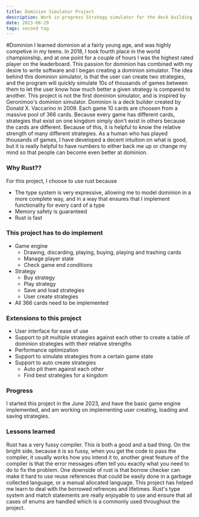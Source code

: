 ```yaml
---
title: Dominion Simulator Project
description: Work in progress Strategy simulator for the deck building game Dominion
date: 2023-08-29
tags: second tag
---
```

#Dominion
I learned dominion at a fairly young age, and was highly competive in my teens. In 2018, I took fourth place in the world championship, and at one point for a couple of hours I was the highest rated player on the leaderboard. This passion for dominion has combined with my desire to write software and I began creating a dominion simulator. 
The idea behind this dominion simulator, is that the user can create two strategies, and the program will quickly simulate 10s of thousands of games between them to let the user know how much better a given strategy is compared to another. This project is not the first dominion simulator, and is inspired by Geronimoo's dominion simulator.
Dominion is a deck builder created by Donald X. Vaccarino in 2009. Each game 10 cards are choosen from a massive pool of 366 cards. Because every game has different cards, strategies that exist on one kingdom simply don't exist in others because the cards are different. Because of this, it is helpful to know the relative strength of many different strategies. As a human who has played thousands of games, I have developed a decent intuition on what is good, but it is really helpful to have numbers to either back me up or change my mind so that people can become even better at dominion.
### Why Rust??
For this project, I choose to use rust because
- The type system is very expressive, allowing me to model dominion in a more complete way, and in a way that ensures that I implement functionality for every card of a type
- Memory safety is guaranteed
- Rust is fast
### This project has to do implement
- Game engine
  - Drawing, discarding, playing, buying, playing and trashing cards
  - Manage player state
  - Check game end conditions
- Strategy
  - Buy strategy
  - Play strategy
  - Save and load strategies
  - User create strategies
- All 366 cards need to be implemented
### Extensions to this project
- User interface for ease of use
- Support to pit multiple strategies against each other to create a table of dominion strategies with their relative strengths
- Performance optimization
- Support to simulate strategies from a certain game state
- Support to auto create strategies
  - Auto pit them against each other
  - Find best strategies for a kingdom
### Progress
I started this project in the June 2023, and have the basic game engine implemented, and am working on implementing user creating, loading and saving strategies.
### Lessons learned
Rust has a very fussy compiler. This is both a good and a bad thing. On the bright side, because it is so fussy, when you get the code to pass the compiler, it usually works how you intend it to, another great feature of the compiler is that the error messages often tell you exactly what you need to do to fix the problem.
One downside of rust is that borrow checker can make it hard to use reuse references that could be easily done in a garbage collected language, or a manual allocated language. This project has helped me learn to deal with the borrowed refrences and lifetimes. Rust's type system and match statements are really enjoyable to use and ensure that all cases of enums are handled which is a commonly used throughout the project.
